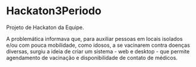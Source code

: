 # Hackaton3Periodo

Projeto de Hackaton da Equipe.

A problemática informava que, para auxiliar pessoas em locais isolados e/ou com pouca mobilidade, como idosos, a se vacinarem contra doenças diversas, surgiu a ideia de criar um sistema - web e desktop - que permite agendamento de vacinação e disponibilidade de contato de médicos. 
